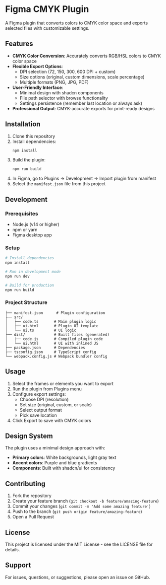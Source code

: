 # Figma CMYK Plugin

A Figma plugin that converts colors to CMYK color space and exports selected files with customizable settings.

## Features

- **CMYK Color Conversion**: Accurately converts RGB/HSL colors to CMYK color space
- **Flexible Export Options**:
  - DPI selection (72, 150, 300, 600 DPI + custom)
  - Size options (original, custom dimensions, scale percentage)
  - Multiple formats (PNG, JPG, PDF)
- **User-Friendly Interface**:
  - Minimal design with shadcn components
  - File path selector with browse functionality
  - Settings persistence (remember last location or always ask)
- **Professional Output**: CMYK-accurate exports for print-ready designs

## Installation

1. Clone this repository
2. Install dependencies:
   ```bash
   npm install
   ```
3. Build the plugin:
   ```bash
   npm run build
   ```
4. In Figma, go to Plugins → Development → Import plugin from manifest
5. Select the `manifest.json` file from this project

## Development

### Prerequisites
- Node.js (v14 or higher)
- npm or yarn
- Figma desktop app

### Setup
```bash
# Install dependencies
npm install

# Run in development mode
npm run dev

# Build for production
npm run build
```

### Project Structure
```
├── manifest.json      # Plugin configuration
├── src/
│   ├── code.ts       # Main plugin logic
│   ├── ui.html       # Plugin UI template
│   └── ui.ts         # UI logic
├── dist/             # Built files (generated)
│   ├── code.js       # Compiled plugin code
│   └── ui.html       # UI with inlined JS
├── package.json      # Dependencies
├── tsconfig.json     # TypeScript config
└── webpack.config.js # Webpack bundler config
```

## Usage

1. Select the frames or elements you want to export
2. Run the plugin from Plugins menu
3. Configure export settings:
   - Choose DPI (resolution)
   - Set size (original, custom, or scale)
   - Select output format
   - Pick save location
4. Click Export to save with CMYK colors

## Design System

The plugin uses a minimal design approach with:
- **Primary colors**: White backgrounds, light gray text
- **Accent colors**: Purple and blue gradients
- **Components**: Built with shadcn/ui for consistency

## Contributing

1. Fork the repository
2. Create your feature branch (`git checkout -b feature/amazing-feature`)
3. Commit your changes (`git commit -m 'Add some amazing feature'`)
4. Push to the branch (`git push origin feature/amazing-feature`)
5. Open a Pull Request

## License

This project is licensed under the MIT License - see the LICENSE file for details.

## Support

For issues, questions, or suggestions, please open an issue on GitHub.